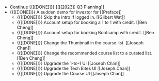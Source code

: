- Continue {{[[DONE]]}}  [[[[2023]] Q3 Planning]]
- {{[[DONE]]}}  A sudden demo for investor for [[Preface]]
    - {{[[DONE]]}}  Skip the Intro If logged in. [[Gilbert Wat]]
    - {{[[DONE]]}}  Account setup for booking a 1 to 1 with credit. [[Ben Cheng]]
    - {{[[DONE]]}}  Account setup for booking Bootcamp with credit. [[Ben Cheng]]
    - {{[[DONE]]}}  Change the Thumbnail in the course list. [[Joseph Chan]]
    - {{[[DONE]]}}  Change the recommended course list to a curated list. [[Ben Cheng]]
    - {{[[DONE]]}}  Upgrade the 1-to-1 UI [[Joseph Chan]]
    - {{[[DONE]]}}  Upgrade the Tech Bites UI [[Joseph Chan]]
    - {{[[DONE]]}}  Upgrade the Course UI [[Joseph Chan]]
